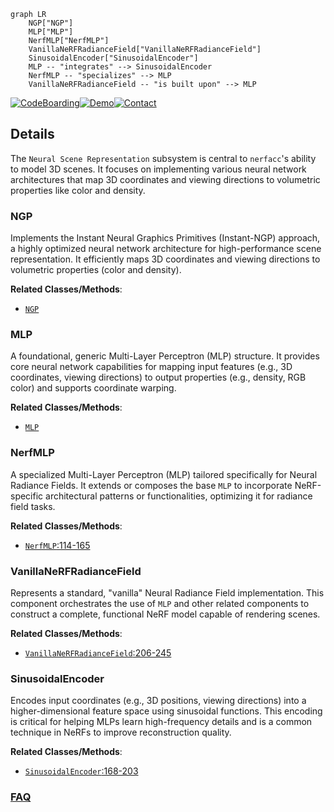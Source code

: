 ```mermaid
graph LR
    NGP["NGP"]
    MLP["MLP"]
    NerfMLP["NerfMLP"]
    VanillaNeRFRadianceField["VanillaNeRFRadianceField"]
    SinusoidalEncoder["SinusoidalEncoder"]
    MLP -- "integrates" --> SinusoidalEncoder
    NerfMLP -- "specializes" --> MLP
    VanillaNeRFRadianceField -- "is built upon" --> MLP
```

[![CodeBoarding](https://img.shields.io/badge/Generated%20by-CodeBoarding-9cf?style=flat-square)](https://github.com/CodeBoarding/GeneratedOnBoardings)[![Demo](https://img.shields.io/badge/Try%20our-Demo-blue?style=flat-square)](https://www.codeboarding.org/demo)[![Contact](https://img.shields.io/badge/Contact%20us%20-%20contact@codeboarding.org-lightgrey?style=flat-square)](mailto:contact@codeboarding.org)

## Details

The `Neural Scene Representation` subsystem is central to `nerfacc`'s ability to model 3D scenes. It focuses on implementing various neural network architectures that map 3D coordinates and viewing directions to volumetric properties like color and density.

### NGP
Implements the Instant Neural Graphics Primitives (Instant-NGP) approach, a highly optimized neural network architecture for high-performance scene representation. It efficiently maps 3D coordinates and viewing directions to volumetric properties (color and density).


**Related Classes/Methods**:

- <a href="https://github.com/nerfstudio-project/nerfacc/blob/master/examples/radiance_fields/ngp.py" target="_blank" rel="noopener noreferrer">`NGP`</a>


### MLP
A foundational, generic Multi-Layer Perceptron (MLP) structure. It provides core neural network capabilities for mapping input features (e.g., 3D coordinates, viewing directions) to output properties (e.g., density, RGB color) and supports coordinate warping.


**Related Classes/Methods**:

- <a href="https://github.com/nerfstudio-project/nerfacc/blob/master/examples/radiance_fields/mlp.py" target="_blank" rel="noopener noreferrer">`MLP`</a>


### NerfMLP
A specialized Multi-Layer Perceptron (MLP) tailored specifically for Neural Radiance Fields. It extends or composes the base `MLP` to incorporate NeRF-specific architectural patterns or functionalities, optimizing it for radiance field tasks.


**Related Classes/Methods**:

- <a href="https://github.com/nerfstudio-project/nerfacc/blob/master/examples/radiance_fields/mlp.py#L114-L165" target="_blank" rel="noopener noreferrer">`NerfMLP`:114-165</a>


### VanillaNeRFRadianceField
Represents a standard, "vanilla" Neural Radiance Field implementation. This component orchestrates the use of `MLP` and other related components to construct a complete, functional NeRF model capable of rendering scenes.


**Related Classes/Methods**:

- <a href="https://github.com/nerfstudio-project/nerfacc/blob/master/examples/radiance_fields/mlp.py#L206-L245" target="_blank" rel="noopener noreferrer">`VanillaNeRFRadianceField`:206-245</a>


### SinusoidalEncoder
Encodes input coordinates (e.g., 3D positions, viewing directions) into a higher-dimensional feature space using sinusoidal functions. This encoding is critical for helping MLPs learn high-frequency details and is a common technique in NeRFs to improve reconstruction quality.


**Related Classes/Methods**:

- <a href="https://github.com/nerfstudio-project/nerfacc/blob/master/examples/radiance_fields/mlp.py#L168-L203" target="_blank" rel="noopener noreferrer">`SinusoidalEncoder`:168-203</a>




### [FAQ](https://github.com/CodeBoarding/GeneratedOnBoardings/tree/main?tab=readme-ov-file#faq)